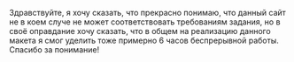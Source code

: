 Здравствуйте, я хочу сказать, что прекрасно понимаю, что данный сайт не в коем случе не может соответствовать требованиям задания, но в своё оправдание хочу сказать, что в общем на реализацию данного макета я смог уделить тоже примерно 6 часов беспрерывной работы. Спасибо за понимание!